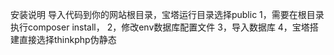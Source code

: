 安装说明
导入代码到你的网站根目录，宝塔运行目录选择public
1，需要在根目录执行composer install，
2，修改env数据库配置文件
3，导入数据库
4，宝塔搭建直接选择thinkphp伪静态
